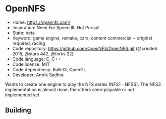 # OpenNFS

- Home: https://opennfs.com/
- Inspiration: Need For Speed III: Hot Pursuit
- State: beta
- Keyword: game engine, remake, cars, content commercial + original required, racing
- Code repository: https://github.com/OpenNFS/OpenNFS.git (@created 2015, @stars 442, @forks 22)
- Code language: C, C++
- Code license: MIT
- Code dependency: Bullet3, OpenGL
- Developer: Amrik Sadhra

Wants to create one engine to play the NFS series (NFS1 - NFS6). The NFS3 implementation is almost done, the others semi-playable or not implemented yet.

## Building
